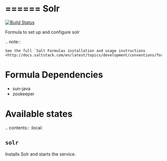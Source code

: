 ======
Solr
======

[![Build Status](https://travis-ci.org/fintanmm/solr-formula.svg?branch=master)](https://travis-ci.org/fintanmm/solr-formula)

Formula to set up and configure solr

.. note::

    See the full `Salt Formulas installation and usage instructions
    <http://docs.saltstack.com/en/latest/topics/development/conventions/formulas.html>`_.

Formula Dependencies
====================

* sun-java
* zookeeper

Available states
================

.. contents::
    :local:

``solr``
----------

Installs Solr and starts the service.

